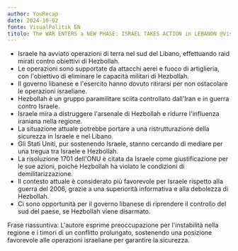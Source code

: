 ```yaml
---
author: YouRecap
date: 2024-10-02
fonte: VisualPolitik EN
titolo: The WAR ENTERS a NEW PHASE: ISRAEL TAKES ACTION in LEBANON @VisualPolitikEN
---
```


- Israele ha avviato operazioni di terra nel sud del Libano, effettuando raid mirati contro obiettivi di Hezbollah.
- Le operazioni sono supportate da attacchi aerei e fuoco di artiglieria, con l'obiettivo di eliminare le capacità militari di Hezbollah.
- Il governo libanese e l'esercito hanno dovuto ritirarsi per non ostacolare le operazioni israeliane.
- Hezbollah è un gruppo paramilitare sciita controllato dall'Iran e in guerra contro Israele.
- Israele mira a distruggere l'arsenale di Hezbollah e ridurre l'influenza iraniana nella regione.
- La situazione attuale potrebbe portare a una ristrutturazione della sicurezza in Israele e nel Libano.
- Gli Stati Uniti, pur sostenendo Israele, stanno cercando di mediare per una tregua tra Israele e Hezbollah.
- La risoluzione 1701 dell'ONU è citata da Israele come giustificazione per le sue azioni, poiché Hezbollah ha violato le condizioni di demilitarizzazione.
- Il contesto attuale è considerato più favorevole per Israele rispetto alla guerra del 2006, grazie a una superiorità informativa e alla debolezza di Hezbollah.
- Ci sono opportunità per il governo libanese di riprendere il controllo del sud del paese, se Hezbollah viene disarmato.

Frase riassuntiva: L'autore esprime preoccupazione per l'instabilità nella regione e i timori di un conflitto prolungato, sostenendo una posizione favorevole alle operazioni israeliane per garantire la sicurezza.

